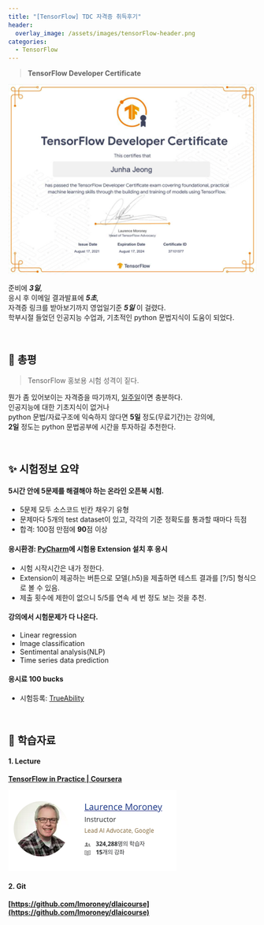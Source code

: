 ```yaml
---
title: "[TensorFlow] TDC 자격증 취득후기"
header:
  overlay_image: /assets/images/tensorFlow-header.png
categories:
  - TensorFlow
---
```


> **TensorFlow Developer Certificate**

<img src="/assets/images/tdc-certificate.png"/>

준비에 _**3일**_,  
응시 후 이메일 결과발표에 _**5초**_,  
자격증 링크를 받아보기까지 영업일기준 _**5일**_ 이 걸렸다.  
학부시절 들었던 인공지능 수업과, 기초적인 python 문법지식이 도움이 되었다.

<br/>

## 🍏 총평

> TensorFlow 홍보용 시험 성격이 짙다.

뭔가 좀 있어보이는 자격증을 따기까지, <u>일주일</u>이면 충분하다.  
인공지능에 대한 기초지식이 없거나  
python 문법/자료구조에 익숙하지 않다면 **5일** 정도(무료기간)는 강의에,  
**2일** 정도는 python 문법공부에 시간을 투자하길 추천한다.  

<br/>

## ✨ 시험정보 요약
#### 5시간 안에 5문제를 해결해야 하는 온라인 오픈북 시험.
- 5문제 모두 소스코드 빈칸 채우기 유형
- 문제마다 5개의 test dataset이 있고, 각각의 기준 정확도를 통과할 때마다 득점
- 합격: 100점 만점에 **90**점 이상

#### 응시환경: [PyCharm](https://www.jetbrains.com/pycharm/)에 시험용 Extension 설치 후 응시
- 시험 시작시간은 내가 정한다.
- Extension이 제공하는 버튼으로 모델(.h5)을 제출하면 테스트 결과를 [?/5] 형식으로 볼 수 있음.
- 제출 횟수에 제한이 없으니 5/5를 연속 세 번 정도 보는 것을 추천.

#### 강의에서 시험문제가 다 나온다.
- Linear regression
- Image classification
- Sentimental analysis(NLP)
- Time series data prediction

#### 응시료 100 bucks
- 시험등록: [TrueAbility](https://app.trueability.com/google-certificates/tensorflow-developer)

<br/>

## 🍗 학습자료

#### 1. Lecture  
**[TensorFlow in Practice | Coursera](https://www.coursera.org/professional-certificates/tensorflow-in-practice)**

<img src="/assets/images/deeplearning-ai-lecture-instructor.png"/>  

#### 2. Git  
**[https://github.com/lmoroney/dlaicourse](https://github.com/lmoroney/dlaicourse)**
